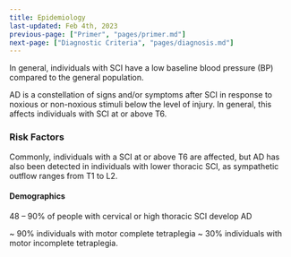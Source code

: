 ```yaml
---
title: Epidemiology
last-updated: Feb 4th, 2023
previous-page: ["Primer", "pages/primer.md"]
next-page: ["Diagnostic Criteria", "pages/diagnosis.md"]
---
```

In general, individuals with SCI have a low baseline blood pressure (BP) compared to the general population.

AD is a constellation of signs and/or symptoms after SCI in response to noxious or non-noxious stimuli below the level of injury. In general, this affects individuals with SCI at or above T6.

### Risk Factors

Commonly, individuals with a SCI at or above T6 are affected, but AD has also been detected in individuals with lower thoracic SCI, as sympathetic outflow ranges from T1 to L2.

#### Demographics

48 – 90% of people with cervical or high thoracic SCI develop AD

\~ 90% individuals with motor complete tetraplegia
\~ 30% individuals with motor incomplete tetraplegia.
